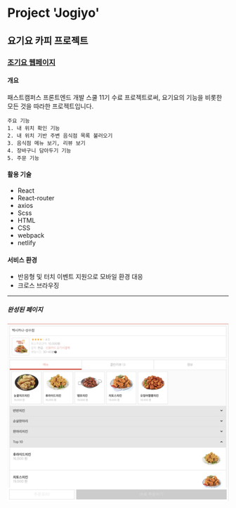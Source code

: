 # Project 'Jogiyo'

## 요기요 카피 프로젝트

### [조기요 웹페이지](https://jogiyo2.netlify.com) 

#### 개요

패스트캠퍼스 프론트엔드 개발 스쿨 11기 수료 프로젝트로써, 요기요의 기능을 비롯한 모든 것을 따라한 프로젝트입니다.


```
주요 기능
1. 내 위치 확인 기능
2. 내 위치 기반 주변 음식점 목록 불러오기
3. 음식점 메뉴 보기, 리뷰 보기
4. 장바구니 담아두기 기능
5. 주문 기능
```

#### 활용 기술

- React
- React-router
- axios
- Scss
- HTML
- CSS
- webpack
- netlify

#### 서비스 환경

- 반응형 및 터치 이벤트 지원으로 모바일 환경 대응
- 크로스 브라우징

---

##### 완성된 페이지

![완성된 페이지](./jogiyo1.png)
